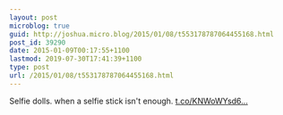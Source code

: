 ```yaml
---
layout: post
microblog: true
guid: http://joshua.micro.blog/2015/01/08/t553178787064455168.html
post_id: 39290
date: 2015-01-09T00:17:55+1100
lastmod: 2019-07-30T17:41:39+1100
type: post
url: /2015/01/08/t553178787064455168.html
---
```

Selfie dolls. when a selfie stick isn't enough. [t.co/KNWoWYsd6...](http://t.co/KNWoWYsd6F)
